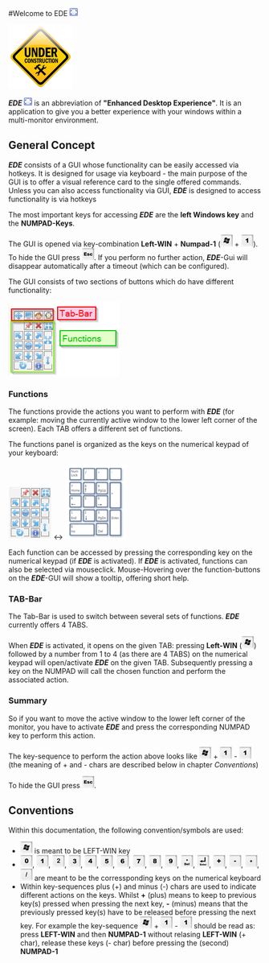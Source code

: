 #Welcome to EDE ![AHK_EDE](img/AHK_EDE.png)

![This page is still under construction](img/Under_construction.png)

***EDE*** ![AHK_EDE](img/AHK_EDE.png) is an abbreviation of **"Enhanced Desktop Experience"**. It is an application to give you a better experience with your windows within a multi-monitor environment. 

## General Concept

***EDE*** consists of a GUI whose functionality can be easily accessed via hotkeys. It is designed for usage via keyboard - the main purpose of the GUI is to offer a visual reference card to the single offered commands. Unless you can also access functionality via GUI, ***EDE*** is designed to access functionality is via hotkeys

The most important keys for accessing ***EDE*** are the **left Windows key** and the **NUMPAD-Keys**.

The GUI is opened via key-combination **Left-WIN** + **Numpad-1** (![Left-WIN](img/Keys/Key-Win.png) + ![NUMPAD-1](img/Keys/Key-1.png)). To hide the GUI press ![ESC](img/Keys/Key-Esc.png).
If you perform no further action, ***EDE***-Gui will disappear automatically after a timeout (which can be configured). 

The GUI consists of two sections of buttons which do have different functionality:

![Sections of the GUI: Tabs and Functions](img/GUI/EDEGUI-concept.png)

### Functions
The functions provide the actions you want to perform with ***EDE*** (for example: moving the currently active window to the lower left corner of the screen). Each TAB offers a different set of functions.

The functions panel is organized as the keys on the numerical keypad of your keyboard:

![Function panel](img/GUI/TAB1-functions.png)  <-> ![NUMPAD](img/GUI/NumPad.png)

Each function can be accessed by pressing the corresponding key on the numerical keypad (if ***EDE*** is activated). If ***EDE*** is activated, functions can also be selected via mouseclick. Mouse-Hovering over the function-buttons on the ***EDE***-GUI will show a tooltip, offering short help. 

### TAB-Bar 
The Tab-Bar is used to switch between several sets of functions. ***EDE*** currently offers 4 TABS.

When ***EDE*** is activated, it opens on the given TAB: pressing  **Left-WIN** (![Left-WIN](img/Keys/Key-Win.png)) followed by a number from 1 to 4 (as there are 4 TABS) on the numerical keypad will open/activate ***EDE*** on the given TAB. Subsequently pressing a key on the NUMPAD will call the chosen function and perform the associated action.

### Summary
So if you want to move the active window to  the lower left corner of the monitor, you have to activate ***EDE*** and press the corresponding NUMPAD key to perform this action.

The key-sequence to perform the action above looks like ![Left-WIN](img/Keys/Key-Win.png) + ![NUMPAD-1](img/Keys/Key-1.png) - ![NUMPAD-1](img/Keys/Key-1.png) (the meaning of + and - chars are described below in chapter *Conventions*)

To hide the GUI press ![ESC](img/Keys/Key-Esc.png).

## Conventions

Within this documentation, the following convention/symbols are used:

- ![Left-WIN](img/Keys/Key-Win.png)  is meant to be LEFT-WIN key 
- ![NUMPAD-0](img/Keys/Key-0.png), ![NUMPAD-1](img/Keys/Key-1.png), ![NUMPAD-2](img/Keys/Key-2.png), ![NUMPAD-3](img/Keys/Key-3.png), ![NUMPAD-4](img/Keys/Key-4.png), ![NUMPAD-5](img/Keys/Key-5.png), ![NUMPAD-6](img/Keys/Key-6.png), ![NUMPAD-7](img/Keys/Key-7.png), ![NUMPAD-8](img/Keys/Key-8.png), ![NUMPAD-9](img/Keys/Key-9.png), ![NUMPAD-DEL](img/Keys/Key-Del.png), ![NUMPAD-ENTER](img/Keys/Key-Enter.png), ![NUMPAD-Plus](img/Keys/Key-Plus.png), ![NUMPAD-Minus](img/Keys/Key-Minus.png), ![NUMPAD-Mult](img/Keys/Key-Mult.png), ![NUMPAD-Div](img/Keys/Key-Div.png) are meant to be the corressponding keys on the numerical keyboard
- Within key-sequences plus (+) and minus (-) chars are used to indicate different actions on the keys. Whilst **+** (plus) means to keep to previous key(s) pressed when pressing the next key, **-** (minus) means that the previously pressed key(s) have to be released before pressing the next key. For example the key-sequence ![Left-WIN](img/Keys/Key-Win.png) + ![NUMPAD-1](img/Keys/Key-1.png) - ![NUMPAD-1](img/Keys/Key-1.png) should be read as: press **LEFT-WIN** and then **NUMPAD-1** without relasing **LEFT-WIN** (+ char), release these keys (- char) before pressing the (second) **NUMPAD-1**
